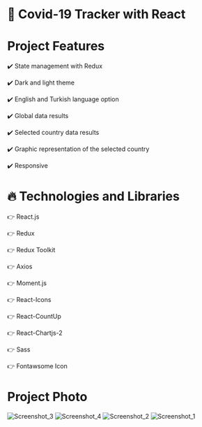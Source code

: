 # 🦠 Covid-19 Tracker with React

# Project Features

✔️ State management with Redux

✔️ Dark and light theme

✔️ English and Turkish language option

✔️ Global data results

✔️ Selected country data results

✔️ Graphic representation of the selected country

✔️ Responsive

# 🔥 Technologies and Libraries

👉 React.js

👉 Redux

👉 Redux Toolkit

👉 Axios

👉 Moment.js

👉 React-Icons

👉 React-CountUp

👉 React-Chartjs-2

👉 Sass

👉 Fontawsome Icon

# Project Photo

![Screenshot_3](https://user-images.githubusercontent.com/63242329/185452063-c1190a8c-2df6-47b8-9e93-22c21d1008da.png)
![Screenshot_4](https://user-images.githubusercontent.com/63242329/185452151-4f11e3a8-a135-4208-bc0f-b733806fc271.png)
![Screenshot_2](https://user-images.githubusercontent.com/63242329/185452177-669e0aa6-8ec4-4123-86fb-81aebd5d7428.png)
![Screenshot_1](https://user-images.githubusercontent.com/63242329/185452247-003c523c-ad68-49cc-99d1-daec4b9a86ac.png)
